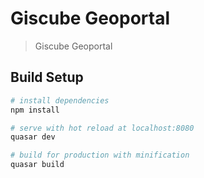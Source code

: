 # Giscube Geoportal

> Giscube Geoportal

## Build Setup

``` bash
# install dependencies
npm install

# serve with hot reload at localhost:8080
quasar dev

# build for production with minification
quasar build

```
